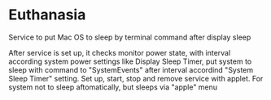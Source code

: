 # Euthanasia
Service to put Mac OS to sleep by terminal command after display sleep

After service is set up, it checks monitor power state, with interval according system power settings like Display Sleep Timer, put system to sleep with command to "SystemEvents" after interval accordind "System Sleep Timer" setting.
Set up, start, stop and remove service with applet. 
For system not to sleep aftomatically, but sleeps via "apple" menu

